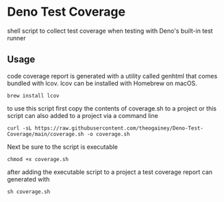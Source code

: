 # Deno Test Coverage

shell script to collect test coverage when testing with Deno's built-in test
runner

## Usage

code coverage report is generated with a utility called genhtml that comes
bundled with lcov. lcov can be installed with Homebrew on macOS.

```
brew install lcov
```

to use this script first copy the contents of coverage.sh to a project or this
script can also added to a project via a command line

```
curl -sL https://raw.githubusercontent.com/theogainey/Deno-Test-Coverage/main/coverage.sh -o coverage.sh
```

Next be sure to the script is executable

```
chmod +x coverage.sh
```

after adding the executable script to a project a test coverage report can
generated with

```
sh coverage.sh
```
